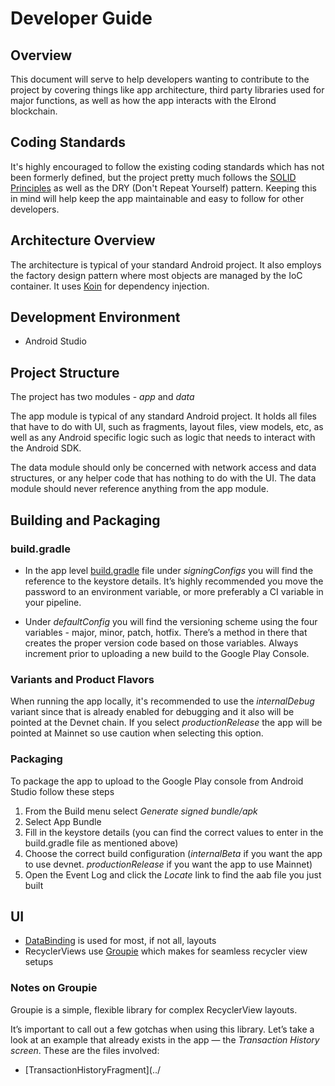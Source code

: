 # Developer Guide

## Overview
This document will serve to help developers wanting to contribute to the project by covering things like app architecture, third party libraries used for major functions, as well as how the app interacts with the Elrond blockchain.

## Coding Standards
It's highly encouraged to follow the existing coding standards which has not been formerly defined, but the project pretty much follows the [SOLID Principles](https://www.freecodecamp.org/news/solid-principles-explained-in-plain-english/) as well as the DRY (Don't Repeat Yourself) pattern. Keeping this in mind will help keep the app maintainable and easy to follow for other developers.

## Architecture Overview
The architecture is typical of your standard Android project. It also employs the factory design pattern where most objects are managed by the IoC container. It uses [Koin](https://github.com/InsertKoinIO/koin) for dependency injection. 

## Development Environment
* Android Studio

## Project Structure
The project has two modules - <i>app</i> and <i>data</i>

The app module is typical of any standard Android project. It holds all files that have to do with UI, such as fragments, layout files, view models, etc, as well as any Android specific logic such as logic that needs to interact with the Android SDK.

The data module should only be concerned with network access and data structures, or any helper code that has nothing to do with the UI. The data module should never reference anything from the app module.

## Building and Packaging
### **build.gradle**
* In the app level [build.gradle](../app/build.gradle) file under *signingConfigs* you will find the reference to the keystore details. It’s highly recommended you move the password to an environment variable, or more preferably a CI variable in your pipeline.

* Under *defaultConfig* you will find the versioning scheme using the four variables - major, minor, patch, hotfix. There’s a method in there that creates the proper version code based on those variables. Always increment prior to uploading a new build to the Google Play Console.

### **Variants and Product Flavors**
When running the app locally, it's recommended to use the *internalDebug* variant since that is already enabled for debugging and it also will be pointed at the Devnet chain. If you select *productionRelease* the app will be pointed at Mainnet so use caution when selecting this option.

### **Packaging**
To package the app to upload to the Google Play console from Android Studio follow these steps
1. From the Build menu select *Generate signed bundle/apk*
2. Select App Bundle
3. Fill in the keystore details (you can find the correct values to enter in the build.gradle file as mentioned above)
4. Choose the correct build configuration (*internalBeta* if you want the app to use devnet. *productionRelease* if you want the app to use Mainnet)
5. Open the Event Log and click the *Locate* link to find the aab file you just built

## UI
* [DataBinding](https://developer.android.com/topic/libraries/data-binding) is used for most, if not all, layouts
* RecyclerViews use [Groupie](https://github.com/lisawray/groupie) which makes for seamless recycler view setups

### **Notes on Groupie**

Groupie is a simple, flexible library for complex RecyclerView layouts. 

It’s important to call out a few gotchas when using this library. Let’s take a look at an example that already exists in the app — the *Transaction History screen*. These are the files involved:
* [TransactionHistoryFragment](../